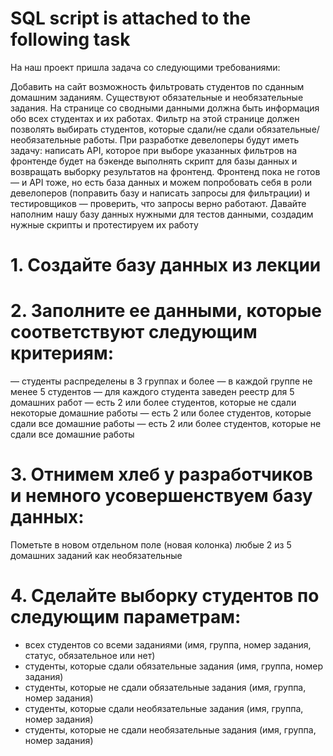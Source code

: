 # SQL script is attached to the following task

На наш проект пришла задача со следующими требованиями:

Добавить на сайт возможность фильтровать студентов по сданным домашним заданиям. Существуют обязательные и необязательные задания.
На странице со сводными данными должна быть информация обо всех студентах и их работах. Фильтр на этой странице должен позволять выбирать студентов, которые сдали/не сдали обязательные/необязательные работы.
При разработке девелоперы будут иметь задачу: написать API, которое при выборе указанных фильтров на фронтенде будет на бэкенде выполнять скрипт для базы данных и возвращать выборку результатов на фронтенд.
Фронтенд пока не готов — и API тоже, но есть база данных и можем попробовать себя в роли девелоперов (поправить базу и написать запросы для фильтрации) и тестировщиков — проверить, что запросы верно работают.
Давайте наполним нашу базу данных нужными для тестов данными, создадим нужные скрипты и протестируем их работу

# 1. Создайте базу данных из лекции

# 2. Заполните ее данными, которые соответствуют следующим критериям:
— студенты распределены в 3 группах и более
— в каждой группе не менее 5 студентов
— для каждого студента заведен реестр для 5 домашних работ
— есть 2 или более студентов, которые не сдали некоторые домашние работы
— есть 2 или более студентов, которые сдали все домашние работы
— есть 2 или более студентов, которые не сдали все домашние работы

# 3. Отнимем хлеб у разработчиков и немного усовершенствуем базу данных:

  Пометьте в новом отдельном поле (новая колонка) любые 2 из 5 домашних заданий как необязательные

# 4. Сделайте выборку студентов по следующим параметрам:

- всех студентов со всеми заданиями (имя, группа, номер задания, статус, обязательное или нет)
- студенты, которые сдали обязательные задания (имя, группа, номер задания)
- студенты, которые не сдали обязательные задания (имя, группа, номер задания)
- студенты, которые сдали необязательные задания (имя, группа, номер задания)
- студенты, которые не сдали необязательные задания (имя, группа, номер задания)
